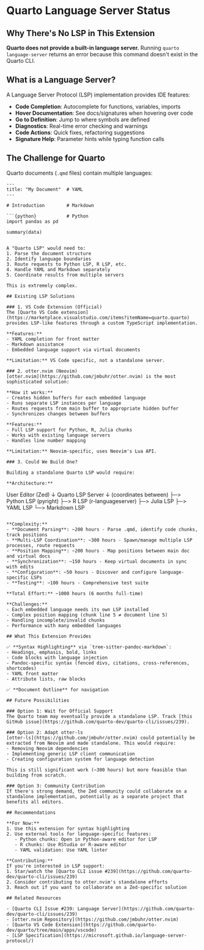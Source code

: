 # Quarto Language Server Status

## Why There's No LSP in This Extension

**Quarto does not provide a built-in language server.** Running `quarto language-server` returns an error because this command doesn't exist in the Quarto CLI.

## What is a Language Server?

A Language Server Protocol (LSP) implementation provides IDE features:
- **Code Completion**: Autocomplete for functions, variables, imports
- **Hover Documentation**: See docs/signatures when hovering over code
- **Go to Definition**: Jump to where symbols are defined
- **Diagnostics**: Real-time error checking and warnings
- **Code Actions**: Quick fixes, refactoring suggestions
- **Signature Help**: Parameter hints while typing function calls

## The Challenge for Quarto

Quarto documents (`.qmd` files) contain multiple languages:

```qmd
---
title: "My Document"  # YAML
---

# Introduction        # Markdown

```{python}           # Python
import pandas as pd
```

```{r}                # R
summary(data)
```
```

A "Quarto LSP" would need to:
1. Parse the document structure
2. Identify language boundaries
3. Route requests to Python LSP, R LSP, etc.
4. Handle YAML and Markdown separately
5. Coordinate results from multiple servers

This is extremely complex.

## Existing LSP Solutions

### 1. VS Code Extension (Official)
The [Quarto VS Code extension](https://marketplace.visualstudio.com/items?itemName=quarto.quarto) provides LSP-like features through a custom TypeScript implementation.

**Features:**
- YAML completion for front matter
- Markdown assistance
- Embedded language support via virtual documents

**Limitation:** VS Code specific, not a standalone server.

### 2. otter.nvim (Neovim)
[otter.nvim](https://github.com/jmbuhr/otter.nvim) is the most sophisticated solution:

**How it works:**
- Creates hidden buffers for each embedded language
- Runs separate LSP instances per language
- Routes requests from main buffer to appropriate hidden buffer
- Synchronizes changes between buffers

**Features:**
- Full LSP support for Python, R, Julia chunks
- Works with existing language servers
- Handles line number mapping

**Limitation:** Neovim-specific, uses Neovim's Lua API.

### 3. Could We Build One?

Building a standalone Quarto LSP would require:

**Architecture:**
```
User Editor (Zed)
    ↓
Quarto LSP Server
    ↓ (coordinates between)
    ├─> Python LSP (pyright)
    ├─> R LSP (r-languageserver)
    ├─> Julia LSP
    ├─> YAML LSP
    └─> Markdown LSP
```

**Complexity:**
- **Document Parsing**: ~200 hours - Parse .qmd, identify code chunks, track positions
- **Multi-LSP Coordination**: ~300 hours - Spawn/manage multiple LSP processes, route requests
- **Position Mapping**: ~200 hours - Map positions between main doc and virtual docs
- **Synchronization**: ~150 hours - Keep virtual documents in sync with edits
- **Configuration**: ~50 hours - Discover and configure language-specific LSPs
- **Testing**: ~100 hours - Comprehensive test suite

**Total Effort:** ~1000 hours (6 months full-time)

**Challenges:**
- Each embedded language needs its own LSP installed
- Complex position mapping (chunk line 5 ≠ document line 5)
- Handling incomplete/invalid chunks
- Performance with many embedded languages

## What This Extension Provides

✅ **Syntax Highlighting** via `tree-sitter-pandoc-markdown`:
- Headings, emphasis, bold, links
- Code blocks with language injection
- Pandoc-specific syntax (fenced divs, citations, cross-references, shortcodes)
- YAML front matter
- Attribute lists, raw blocks

✅ **Document Outline** for navigation

## Future Possibilities

### Option 1: Wait for Official Support
The Quarto team may eventually provide a standalone LSP. Track [this GitHub issue](https://github.com/quarto-dev/quarto-cli/issues/239).

### Option 2: Adapt otter-ls
[otter-ls](https://github.com/jmbuhr/otter.nvim) could potentially be extracted from Neovim and made standalone. This would require:
- Removing Neovim dependencies
- Implementing generic LSP client communication
- Creating configuration system for language detection

This is still significant work (~300 hours) but more feasible than building from scratch.

### Option 3: Community Contribution
If there's strong demand, the Zed community could collaborate on a standalone implementation, potentially as a separate project that benefits all editors.

## Recommendations

**For Now:**
1. Use this extension for syntax highlighting
2. Use external tools for language-specific features:
   - Python chunks: Open in Python-aware editor for LSP
   - R chunks: Use RStudio or R-aware editor
   - YAML validation: Use YAML linter

**Contributing:**
If you're interested in LSP support:
1. Star/watch the [Quarto CLI issue #239](https://github.com/quarto-dev/quarto-cli/issues/239)
2. Consider contributing to otter.nvim's standalone efforts
3. Reach out if you want to collaborate on a Zed-specific solution

## Related Resources

- [Quarto CLI Issue #239: Language Server](https://github.com/quarto-dev/quarto-cli/issues/239)
- [otter.nvim Repository](https://github.com/jmbuhr/otter.nvim)
- [Quarto VS Code Extension](https://github.com/quarto-dev/quarto/tree/main/apps/vscode)
- [LSP Specification](https://microsoft.github.io/language-server-protocol/)
